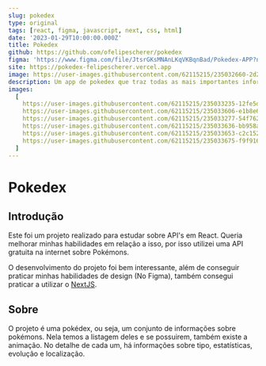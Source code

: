 ```yaml
---
slug: pokedex
type: original
tags: [react, figma, javascript, next, css, html]
date: '2023-01-29T10:00:00.000Z'
title: Pokedex
github: https://github.com/ofelipescherer/pokedex
figma: 'https://www.figma.com/file/JtsrGKsMNAnLKqVKBqnBad/Pokedex-APP?node-id=0-1&t=FUvofI6UnU3Pep3a-0'
site: https://pokedex-felipescherer.vercel.app
image: https://user-images.githubusercontent.com/62115215/235032660-2d21545b-2400-404c-9d43-7c0e5cf4b647.png
description: Um app de pokedex que traz todas as mais importantes informações que você necessita 😁
images:
  [
    https://user-images.githubusercontent.com/62115215/235033235-12fe5d0f-5652-4b60-aa9b-3d99bca8ddb1.png,
    https://user-images.githubusercontent.com/62115215/235033606-e1b8e6be-bc13-4ef0-9ddb-14f9e9850007.gif,
    https://user-images.githubusercontent.com/62115215/235033277-54f762ea-092a-4a76-b33c-65bb18b305ec.png,
    https://user-images.githubusercontent.com/62115215/235033636-bb958a34-81d7-4ac2-9a32-fd5095d7584c.png,
    https://user-images.githubusercontent.com/62115215/235033653-c2c152b6-6a8e-4d62-b6fc-3cb840f05ccf.png,
    https://user-images.githubusercontent.com/62115215/235033675-f9f91660-0da8-4466-b00f-57d136bf086e.png
  ]
---
```


# Pokedex

## Introdução

Este foi um projeto realizado para estudar sobre API's em React. Queria melhorar minhas habilidades em relação a isso, por isso utilizei uma API gratuita na internet sobre Pokémons.

O desenvolvimento do projeto foi bem interessante, além de conseguir praticar minhas habilidades de design (No Figma), também consegui praticar a utilizar o [NextJS](https://nextjs.org).

## Sobre

O projeto é uma pokédex, ou seja, um conjunto de informações sobre pokémons. Nela temos a listagem deles e se possuirem, também existe a animação. No detalhe de cada um, há informações sobre tipo, estatísticas, evolução e localização.


